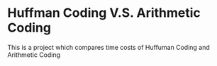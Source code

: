 # Huffman Coding V.S. Arithmetic Coding
This is a project which compares time costs of Huffuman Coding and Arithmetic Coding